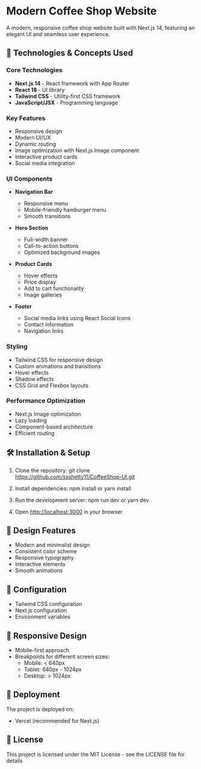 # Modern Coffee Shop Website

A modern, responsive coffee shop website built with Next.js 14, featuring an elegant UI and seamless user experience.

## 🚀 Technologies & Concepts Used

### Core Technologies
- **Next.js 14** - React framework with App Router
- **React 18** - UI library
- **Tailwind CSS** - Utility-first CSS framework
- **JavaScript/JSX** - Programming language

### Key Features
- Responsive design
- Modern UI/UX
- Dynamic routing
- Image optimization with Next.js Image component
- Interactive product cards
- Social media integration

### UI Components
- **Navigation Bar**
  - Responsive menu
  - Mobile-friendly hamburger menu
  - Smooth transitions

- **Hero Section**
  - Full-width banner
  - Call-to-action buttons
  - Optimized background images

- **Product Cards**
  - Hover effects
  - Price display
  - Add to cart functionality
  - Image galleries

- **Footer**
  - Social media links using React Social Icons
  - Contact information
  - Navigation links

### Styling
- Tailwind CSS for responsive design
- Custom animations and transitions
- Hover effects
- Shadow effects
- CSS Grid and Flexbox layouts

### Performance Optimization
- Next.js Image optimization
- Lazy loading
- Component-based architecture
- Efficient routing

## 🛠️ Installation & Setup

1. Clone the repository:
git clone https://github.com/ssshetty11/CoffeeShop-UI.git


2. Install dependencies:
npm install or yarn install


3. Run the development server:
npm run dev or yarn dev


4. Open [http://localhost:3000](http://localhost:3000) in your browser


## 🎨 Design Features
- Modern and minimalist design
- Consistent color scheme
- Responsive typography
- Interactive elements
- Smooth animations

## 🔧 Configuration
- Tailwind CSS configuration
- Next.js configuration
- Environment variables

## 📱 Responsive Design
- Mobile-first approach
- Breakpoints for different screen sizes:
  - Mobile: < 640px
  - Tablet: 640px - 1024px
  - Desktop: > 1024px

## 🚀 Deployment
The project is deployed on:
- Vercel (recommended for Next.js)

## 📝 License
This project is licensed under the MIT License - see the LICENSE file for details
